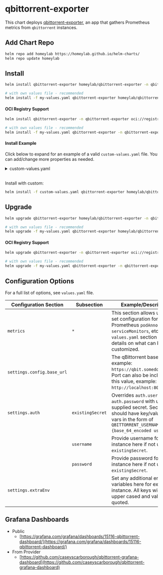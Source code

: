 # qbittorrent-exporter
This chart deploys [qbittorrent-exporter](https://github.com/caseyscarborough/qbittorrent-exporter), an app that gathers Prometheus metrics from `qbittorrent` instances.

## Add Chart Repo
```bash
helm repo add homeylab https://homeylab.github.io/helm-charts/
helm repo update homeylab
```

## Install
```bash
helm install qbittorrent-exporter homeylab/qbittorrent-exporter -n qbittorrent-exporter --create-namespace

# with own values file - recommended
helm install -f my-values.yaml qbittorrent-exporter homeylab/qbittorrent-exporter -n qbittorrent-exporter --create-namespace
```

#### OCI Registry Support
```bash
helm install qbittorrent-exporter -n qbittorrent-exporter oci://registry-1.docker.io/homeylab/qbittorrent-exporter --version X.Y.Z --create-namespace

# with own values file - recommended
helm install -f my-values.yaml qbittorrent-exporter -n qbittorrent-exporter oci://registry-1.docker.io/homeylab/qbittorrent-exporter --version X.Y.Z --create-namespace
```

#### Install Example
Click below to expand for an example of a valid `custom-values.yaml` file. You can add/change more properties as needed.

<details closed>
<summary>custom-values.yaml</summary>
<br>

```yaml
# custom-values.yaml
metrics:
  serviceMonitor:
    enabled: true
    additionalLabels:
      app: qbittorrent-exporter

## provide settings for exporter
settings:
  ## core configuration
  ## ref: https://github.com/caseyscarborough/qbittorrent-exporter#parameters
  config:
    # examples: `http://somehost:8080`, `https://qbit.somedomain.org`
    base_url: "https://qbit.somedomain.org"
  ## provide auth settings
  ## if no auth fields provided, no auth used
  auth:
    # can optionally provide `QBITTORRENT_USERNAME` and `QBITTORRENT_PASSWORD` in existingSecret
    existingSecret: ""
    # if existingSecret is given, username will be ignored
    username: "someuser"
    # if existingSecret is given, password will be ignored
    password: "samplepassword"
  ## extra env applied to exporter
  extraEnv: {}
```
</details>
<br>

Install with custom:
```bash
helm install -f custom-values.yaml qbittorrent-exporter homeylab/qbittorrent-exporter -n qbittorrent-exporter --create-namespace
```

## Upgrade
```bash
helm upgrade qbittorrent-exporter homeylab/qbittorrent-exporter -n qbittorrent-exporter

# with own values file - recommended
helm upgrade -f my-values.yaml qbittorrent-exporter homeylab/qbittorrent-exporter -n qbittorrent-exporter
```

#### OCI Registry Support
```bash
helm upgrade qbittorrent-exporter -n qbittorrent-exporter oci://registry-1.docker.io/homeylab/qbittorrent-exporter --version X.Y.Z

# with own values file - recommended
helm upgrade -f my-values.yaml qbittorrent-exporter -n qbittorrent-exporter oci://registry-1.docker.io/homeylab/qbittorrent-exporter --version X.Y.Z
```

## Configuration Options
For a full list of options, see `values.yaml` file.

| Configuration Section | Subsection | Example/Description |
| --------------------- | ---------- | ------------------- |
| `metrics` | `*` | This section allows users to set configuration for Prometheus `podAnnotations`, `serviceMonitors`, etc. See `values.yaml` section for more details on what can be customized. |
| `settings.config.base_url` |  |The qBittorrent base URL, example: `https://qbit.somedomain.org`. Port can also be included in this value, example: `http://localhost:8080`. |
| `settings.auth` | `existingSecret` | Overrides `auth.username` and `auth.password` with user supplied secret. Secrets should have key/value for env vars in the form of `QBITTORRENT_USERNAME: {base_64_encoded username}`. |
|  | `username` | Provide username for qbit instance here if not using `existingSecret`. |
|  | `password` | Provide password for qbit instance here if not using `existingSecret`. |
| `settings.extraEnv` |  | Set any additional env variables here for exporter instance. All keys will be upper cased and values quoted. |

## Grafana Dashboards
- Public
  - [https://grafana.com/grafana/dashboards/15116-qbittorrent-dashboard/](https://grafana.com/grafana/dashboards/15116-qbittorrent-dashboard/)
- From Provider
  - [https://github.com/caseyscarborough/qbittorrent-grafana-dashboard](https://github.com/caseyscarborough/qbittorrent-grafana-dashboard)